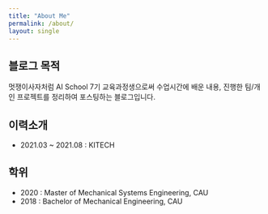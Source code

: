 ```yaml
---
title: "About Me"
permalink: /about/
layout: single
---
```

## 블로그 목적
멋쟁이사자처럼 AI School 7기 교육과정생으로써 수업시간에 배운 내용, 진행한 팀/개인 프로젝트를 정리하여 포스팅하는 블로그입니다.

## 이력소개
* 2021.03 ~ 2021.08 : KITECH

## 학위
* 2020 : Master of Mechanical Systems Engineering, CAU
* 2018 : Bachelor of Mechanical Engineering, CAU